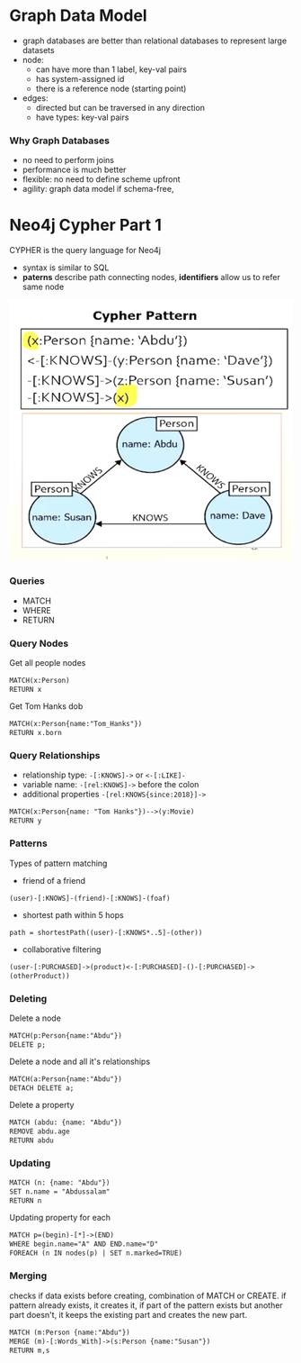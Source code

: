 # Graph Data Model
- graph databases are better than relational databases to represent large datasets 
- node:
  - can have more than 1 label, key-val pairs
  - has system-assigned id 
  - there is a reference node (starting point)
- edges: 
  - directed but can be traversed in any direction 
  - have types: key-val pairs 

### Why Graph Databases 
- no need to perform joins 
- performance is much better
- flexible: no need to define scheme upfront 
- agility: graph data model if schema-free, 

# Neo4j Cypher Part 1
CYPHER is the query language for Neo4j 
- syntax is similar to SQL 
- **paterns** describe path connecting nodes, **identifiers** allow us to refer same node

![](/assets/pre22.1.png)

### Queries 
- MATCH
- WHERE
- RETURN 

### Query Nodes
Get all people nodes 
```cypher
MATCH(x:Person)
RETURN x
```

Get Tom Hanks dob
```cypher
MATCH(x:Person{name:"Tom_Hanks"})
RETURN x.born
```

### Query Relationships 
- relationship type: `-[:KNOWS]->` or `<-[:LIKE]-`
- variable name: `-[rel:KNOWS]->` before the colon
- additional properties `-[rel:KNOWS{since:2018}]->`

```cypher
MATCH(x:Person{name: "Tom Hanks"})-->(y:Movie)
RETURN y
```

### Patterns
Types of pattern matching 
- friend of a friend 
```
(user)-[:KNOWS]-(friend)-[:KNOWS]-(foaf)
```

- shortest path within 5 hops
```
path = shortestPath((user)-[:KNOWS*..5]-(other))
```

- collaborative filtering 
```
(user-[:PURCHASED]->(product)<-[:PURCHASED]-()-[:PURCHASED]->(otherProduct))
```

### Deleting 
Delete a node 
```cypher
MATCH(p:Person{name:"Abdu"})
DELETE p;
```

Delete a node and all it's relationships
```cypher
MATCH(a:Person{name:"Abdu"})
DETACH DELETE a;
```

Delete a property 
```cypher
MATCH (abdu: {name: "Abdu"})
REMOVE abdu.age
RETURN abdu
```

### Updating 
```cypher 
MATCH (n: {name: "Abdu"})
SET n.name = "Abdussalam"
RETURN n
```

Updating property for each 
```cypher
MATCH p=(begin)-[*]->(END)
WHERE begin.name="A" AND END.name="D"
FOREACH (n IN nodes(p) | SET n.marked=TRUE)
```

### Merging
checks if data exists before creating, combination of MATCH or CREATE. if pattern already exists, it creates it, if part of the pattern exists but another part doesn't, it keeps the existing part and creates the new part.

```cypher
MATCH (m:Person {name:"Abdu"})
MERGE (m)-[:Words_With]->(s:Person {name:"Susan"})
RETURN m,s
```
